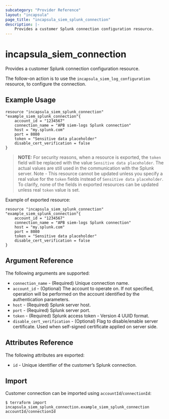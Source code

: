 ```yaml
---
subcategory: "Provider Reference"
layout: "incapsula"
page_title: "incapsula_siem_splunk_connection"
description: |- 
    Provides a customer Splunk connection configuration resource.
---
```


# incapsula_siem_connection

Provides a customer Splunk connection configuration resource.

The follow-on action is to use the `incapsula_siem_log_configuration` resource, to configure the connection.

## Example Usage

```hcl
resource "incapsula_siem_splunk_connection" "example_siem_splunk_connection"{
	account_id = "1234567"
	connection_name = "APB siem-logs Splunk connection"
  	host = "my.splunk.com"
  	port = 8080
  	token = "Sensitive data placeholder"
  	disable_cert_verification = false
}
```
> **NOTE:**
For security reasons, when a resource is exported, the `token` field will be replaced with the value `Sensitive data placeholder`.
The actual values are still used in the communication with the Splunk server.
Note - This resource cannot be updated unless you specify a real value for the `token` fields instead of `Sensitive data placeholder`.
To clarify, none of the fields in exported resources can be updated unless real `token` value is set.

Example of exported resource:

```hcl
resource "incapsula_siem_splunk_connection" "example_siem_splunk_connection"{
	account_id = "1234567"
	connection_name = "APB siem-logs Splunk connection"
  	host = "my.splunk.com"
  	port = 8080
  	token = "Sensitive data placeholder"
  	disable_cert_verification = false
}
```
## Argument Reference

The following arguments are supported:

* `connection_name` - (Required) Unique connection name.
* `account_id` - (Optional) The account to operate on. If not specified, operation will be performed on the account identified by the authentication parameters.
* `host` - (Required) Splunk server host.
* `port` - (Required) Splunk server port.
* `token` - (Required) Splunk access token - Version 4 UUID format. 
* `disable_cert_verification` - (Optional) Flag to disable/enable server certificate. Used when self-signed certificate applied on server side.

## Attributes Reference

The following attributes are exported:

* `id` - Unique identifier of the customer’s Splunk connection.

## Import

Customer connection  can be imported using `accountId`/`connectionId`:

```
$ terraform import incapsula_siem_splunk_connection.example_siem_splunk_connection accountId/connectionId
```
